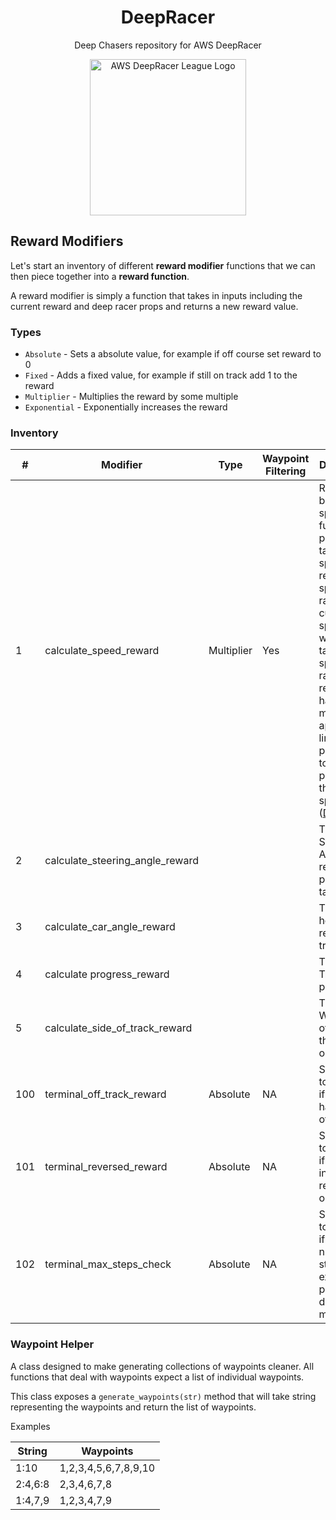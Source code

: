 <div align="center">
    <h1>DeepRacer</h1>
    <p>Deep Chasers repository for AWS DeepRacer</p>
    <img src="https://d1.awsstatic.com/deepracer/DRL%20Logo%20web%20500px.2b6ea0add11b4cf83314b39d3d7d6ab63d7fdff9.png" alt="AWS DeepRacer League Logo" width="250">
</div>

## Reward Modifiers

Let's start an inventory of different **reward modifier** functions that we can then piece together into a **reward function**.

A reward modifier is simply a function that takes in inputs including the current reward and deep racer props and returns a new reward value.

### Types

* `Absolute` - Sets a absolute value, for example if off course set reward to 0
* `Fixed` - Adds a fixed value, for example if still on track add 1 to the reward
* `Multiplier` - Multiplies the reward by some multiple
* `Exponential` - Exponentially increases the reward 

### Inventory

| #   | Modifier                        | Type       | Waypoint Filtering | Description                                                                                                                                                                                                                                                                                                  |
|-----|---------------------------------|------------|--------------------|--------------------------------------------------------------------------------------------------------------------------------------------------------------------------------------------------------------------------------------------------------------------------------------------------------------|
| 1   | calculate_speed_reward          | Multiplier | Yes                | Rewards based on speed. The function is provided a target speed and rewardable speed range. If the current speed is within target speed +/- range, the reward will have a multiplier applied linearly proportional to the proximity to the target speed. ([Diagram](docs/diagrams/Speed_Reward_Diagram.png)) |
| 2   | calculate_steering_angle_reward |            |                    | TODO Steering Angle relative to predefined target angle                                                                                                                                                                                                                                                      |
| 3   | calculate_car_angle_reward      |            |                    | TODO Car heading relative to track                                                                                                                                                                                                                                                                           |
| 4   | calculate progress_reward       |            |                    | TODO Track progress                                                                                                                                                                                                                                                                                          |
| 5   | calculate_side_of_track_reward  |            |                    | TODO Which third of the track the car is on                                                                                                                                                                                                                                                                  |
| 100 | terminal_off_track_reward       | Absolute   | NA                 | Set reward to low value if the car has driven off track                                                                                                                                                                                                                                                      |
| 101 | terminal_reversed_reward        | Absolute   | NA                 | Set reward to low value if the car is in a reversed orientation                                                                                                                                                                                                                                              |
| 102 | terminal_max_steps_check        | Absolute   | NA                 | Set reward to low value if the number of steps has exceeded a pre-defined maximum                                                                                                                                                                                                                            |

### Waypoint Helper

A class designed to make generating collections of waypoints cleaner. All functions that deal with waypoints expect a list of individual waypoints. 

This class exposes a `generate_waypoints(str)` method that will take string representing the waypoints and return the list of waypoints.

Examples

| String    | Waypoints            |
|-----------|----------------------|
| 1:10      | 1,2,3,4,5,6,7,8,9,10 |
| 2:4,6:8   | 2,3,4,6,7,8          |
| 1:4,7,9   | 1,2,3,4,7,9          |